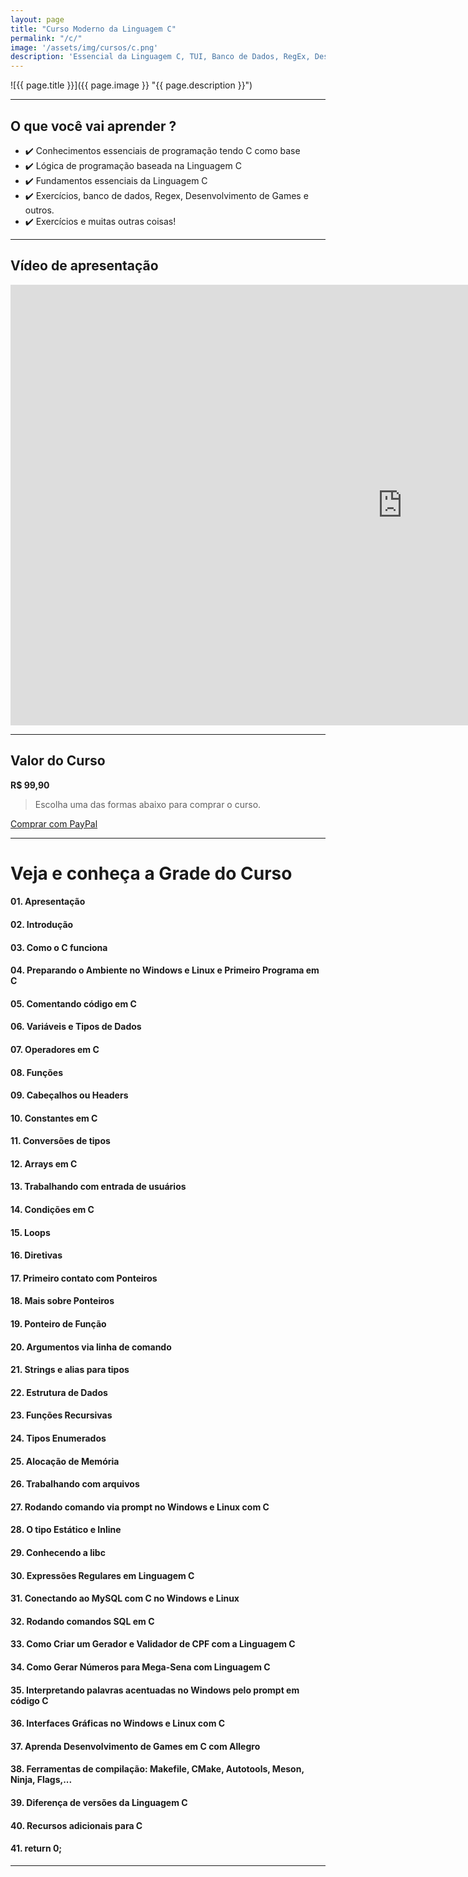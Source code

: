 ```yaml
---
layout: page
title: "Curso Moderno da Linguagem C"
permalink: "/c/"
image: '/assets/img/cursos/c.png'
description: 'Essencial da Linguagem C, TUI, Banco de Dados, RegEx, Desenvolvimento de Games, Ponteiros, Structs, Exercícios e muito mais!'
---
```


![{{ page.title }}]({{ page.image }} "{{ page.description }}")

---

## O que você vai aprender ? 
+ ✔️  Conhecimentos essenciais de programação tendo C como base
+ ✔️  Lógica de programação baseada na Linguagem C
+ ✔️  Fundamentos essenciais da Linguagem C
+ ✔️  Exercícios, banco de dados, Regex, Desenvolvimento de Games e outros.
+ ✔️  Exercícios e muitas outras coisas!


---

## Vídeo de apresentação
<iframe width="1253" height="705" src="https://www.youtube.com/embed/VIDEO" title="YouTube video player" frameborder="0" allow="accelerometer; autoplay; clipboard-write; encrypted-media; gyroscope; picture-in-picture" allowfullscreen></iframe>


---

## Valor do Curso
**R$ 99,90**
> Escolha uma das formas abaixo para comprar o curso.

<a href="https://cutt.ly/ClangTR" class="btn btn-lg btn-info btn-block my-2 py-3">
  <i class="fab fa-paypal"></i> Comprar com PayPal
</a>

<!--
<a href="https://www.udemy.com/course/draft/5841290/?referralCode=D08C00FFF047951E3E69" class="btn btn-lg btn-danger btn-block my-2 py-3" aria-disabled="true">
  <i class="fas fa-graduation-cap"></i> Comprar na Udemy
</a>
-->

---

# Veja e conheça a Grade do Curso
#### 01. Apresentação
#### 02. Introdução
#### 03. Como o C funciona
#### 04. Preparando o Ambiente no Windows e Linux e Primeiro Programa em C
#### 05. Comentando código em C
#### 06. Variáveis e Tipos de Dados
#### 07. Operadores em C
#### 08. Funções
#### 09. Cabeçalhos ou Headers
#### 10. Constantes em C
#### 11. Conversões de tipos
#### 12. Arrays em C
#### 13. Trabalhando com entrada de usuários
#### 14. Condições em C
#### 15. Loops
#### 16. Diretivas
#### 17. Primeiro contato com Ponteiros
#### 18. Mais sobre Ponteiros
#### 19. Ponteiro de Função
#### 20. Argumentos via linha de comando
#### 21. Strings e alias para tipos
#### 22. Estrutura de Dados
#### 23. Funções Recursivas
#### 24. Tipos Enumerados
#### 25. Alocação de Memória
#### 26. Trabalhando com arquivos
#### 27. Rodando comando via prompt no Windows e Linux com C
#### 28. O tipo Estático e Inline
#### 29. Conhecendo a libc
#### 30. Expressões Regulares em Linguagem C
#### 31. Conectando ao MySQL com C no Windows e Linux
#### 32. Rodando comandos SQL em C
#### 33. Como Criar um Gerador e Validador de CPF com a Linguagem C
#### 34. Como Gerar Números para Mega-Sena com Linguagem C
#### 35. Interpretando palavras acentuadas no Windows pelo prompt em código C
#### 36. Interfaces Gráficas no Windows e Linux com C
#### 37. Aprenda Desenvolvimento de Games em C com Allegro
#### 38. Ferramentas de compilação: Makefile, CMake, Autotools, Meson, Ninja, Flags,...
#### 39. Diferença de versões da Linguagem C
#### 40. Recursos adicionais para C
#### 41. return 0;

---

